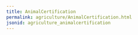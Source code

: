```yaml
---
title: AnimalCertification
permalink: agriculture/AnimalCertification.html
jsonid: agriculture_animalcertification
---
```


